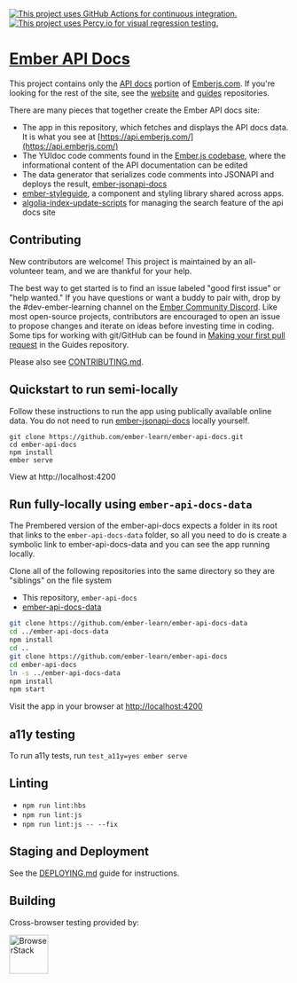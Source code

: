 [![This project uses GitHub Actions for continuous integration.](https://github.com/ember-learn/ember-api-docs/workflows/CI/badge.svg)](https://github.com/ember-learn/ember-api-docs/actions?query=workflow%3ACI)
[![This project uses Percy.io for visual regression testing.](https://percy.io/static/images/percy-badge.svg)](https://percy.io/Ember/ember-api-docs)

# [Ember API Docs](https://api.emberjs.com/)

This project contains only the [API docs](https://api.emberjs.com/) portion of [Emberjs.com](https://emberjs.com/). If you're looking for the rest of the site,
see the [website](https://github.com/ember-learn/ember-website)
and [guides](https://github.com/ember-learn/guides-source) repositories.

There are many pieces that together create the Ember API docs site:
- The app in this repository, which fetches and displays the API docs data. It is what you see at
[https://api.emberjs.com/](https://api.emberjs.com/)
- The YUIdoc code comments found in the
[Ember.js codebase](https://github.com/emberjs/ember.js), where the informational content of the API documentation can be edited
- The data generator that serializes code comments into JSONAPI and
deploys the result,
[ember-jsonapi-docs](https://github.com/ember-learn/ember-jsonapi-docs)
- [ember-styleguide](https://github.com/ember-learn/ember-styleguide),
a component and styling library shared across apps.
- [algolia-index-update-scripts](https://github.com/ember-learn/algolia-index-update-scripts) for managing the search feature of the api docs site

## Contributing

New contributors are welcome! This project is maintained by an all-volunteer team,
and we are thankful for your help.

The best way to get started is to find an issue labeled "good first issue" or "help wanted." If you have questions or want a buddy to pair with, drop by the #dev-ember-learning channel on the
[Ember Community Discord](https://discordapp.com/invite/emberjs).
Like most open-source projects, contributors are encouraged to open an issue
to propose changes and iterate on ideas before investing time in coding.
Some tips for working with git/GitHub can be found in
[Making your first pull request](https://github.com/emberjs/guides/blob/master/CONTRIBUTING.md#making-your-first-pull-request) in the Guides repository.

Please also see [CONTRIBUTING.md](CONTRIBUTING.md).

## Quickstart to run semi-locally

Follow these instructions to run the app using publically available online data.
You do not need to run [ember-jsonapi-docs](https://github.com/ember-learn/ember-jsonapi-docs)
locally yourself.

```
git clone https://github.com/ember-learn/ember-api-docs.git
cd ember-api-docs
npm install
ember serve
```
View at http://localhost:4200

## Run fully-locally using `ember-api-docs-data`

The Prembered version of the ember-api-docs expects a folder in its root that links to the `ember-api-docs-data` folder, so all you need to do is create a symbolic link to ember-api-docs-data and you can see the app running locally.

Clone all of the following repositories into the same directory so they are "siblings" on the file system

- This repository, `ember-api-docs`
- [ember-api-docs-data](https://github.com/ember-learn/ember-api-docs-data)

```sh
git clone https://github.com/ember-learn/ember-api-docs-data
cd ../ember-api-docs-data
npm install
cd ..
git clone https://github.com/ember-learn/ember-api-docs
cd ember-api-docs
ln -s ../ember-api-docs-data
npm install
npm start
```

Visit the app in your browser at [http://localhost:4200](http://localhost:4200)

## a11y testing

To run a11y tests, run `test_a11y=yes ember serve`

## Linting

* `npm run lint:hbs`
* `npm run lint:js`
* `npm run lint:js -- --fix`

## Staging and Deployment

See the [DEPLOYING.md](https://github.com/ember-learn/ember-api-docs/blob/master/DEPLOYING.md) guide for instructions.

## Building

Cross-browser testing provided by:

<a href="http://browserstack.com" target="browserstack"><img height="70" src="/public/assets/images/browserstack-logo.png" alt="BrowserStack"></a>
